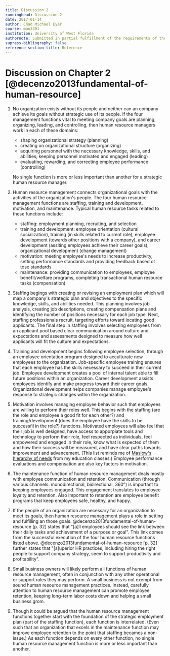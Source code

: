 ```yaml
---
title: Discussion 2
runninghead: Discussion 2
date: 2017-01-14
author: Chad Michael Eyer
course: man3301
institution: University of West Florida
authornote: Submitted in partial fulfillment of the requirements of the course Human Resources Management (MAN3301.10979, Spring 2017) as set forth by David O. Miller, Ph.D., Instructor, Department of Management and MIS, University of West Florida, Pensacola, Florida. As Argonauts we act with integrity. We do not lie, cheat, steal or tolerate those who do.
supress-bibliography: false
reference-section-title: Reference
---
```


# Discussion on Chapter 2 [@decenzo2013fundamental-of-human-resource]

1. No organization exists without its people and neither can an company achieve its goals without strategic use of its people. If the four management functions vital to meeting company goals are planning, organizing, leading, and controlling, then human resource managers work in each of these domains: 

    * shaping organizational strategy (planning)
    * creating on organizational structure (organizing)
    * acquiring personnel with the necessary knowledge, skills, and abilities; keeping personnel motivated and engaged (leading)
    * evaluating, rewarding, and correcting employee performance (controlling)

    No single function is more or less important than another for a strategic human resource manager.

2. Human resource management connects organizational goals with the activities of the organization's people. The four human resource management functions are staffing, training and development, motivation, and maintenance. Typical human resource tasks related to these functions include:

    * staffing: employment planning, recruiting, and selection
    * training and development: employee orientation (cultural socialization), training (in skills related to current role), employee development (towards other positions with a company), and career development (assiting employees achieve their career goals), organizational development (change management)
    * motivation: meeting employee's needs to increase productivity, setting performance standards and providing feedback based ot tose standards
    * maintenance: providing communication to employees, employee benefit/welfare programs, completing transactional human resource tasks (compensation)

3. Staffing begings with creating or revising an employment plan which will map a company's strategic plan and objectives to the specific knowledge, skills, and abilities needed. This planning involves job analysis, creating job descriptions, creating compensation plans and identifying the number of positions necessary for each job type. Next, staffing professionals recruit, targeting efforts toward locating good applicants. The final step in staffing involves selecting employees from an applicant pool based clear communication around culture and expectations and assessments designed to measure how well applicants will fit the culture and expectations. 

4. Training and development begins following employee selection, through an employee orientation program designed to acculturate new employees to the organization. Job-specific employee training ensures that each employee has the skills necessary to succeed in their current job. Employee development creates a pool of internal talent able to fill future positions within an organization. Career development assists employees identify and make progress toward their career goals. Organizational development helps companies manage employee's response to strategic changes within the organization.

5. Motivation involves managing employee behavior such that employees are willing to perform their roles well. This begins with the staffing (are the role and employee a good fit for each other?) and training/development (does the employee have the skills to be successfil in the role?) functions. Motivated employees will also feel that their job is well designed, have access to apporpiate tools and technology to perform their role, feel respected as individuals, feel empowered and engaged in their role, know what is expected of them and how their success will be measured, and have clear paths towards improvement and advancement. (This list reminds me of [Maslow's hierarchy of needs](https://en.wikipedia.org/wiki/Maslow's_hierarchy_of_needs) from my education classes.) Employee performance evaluations and compensation are also key factors in motivation.
 
6. The maintenance function of human resource management deals mostly with employee communication and retention. Communication (through various channels: monodirectional, bidirectional, 360°) is important to keeping employees engaged. This engagement translates to employee loyalty and retention. Also important to retention are employee benefit programs that keep employees safe, healthy, and happy.

7. If the people of an organization are necessary for an organization to meet its goals, then human resource management plays a role in setting and fulfilling an those goals. @decenzo2013fundamental-of-human-resource [p. 32] states that "[a]ll employees should see the link between their daily tasks and achievement of a purpose or goal". This link comes from the successful execution of the four human resource functions listed above. @decenzo2013fundamental-of-human-resource [p. 32] further states that "[s]uperior HR practices, including hiring the right people to support company strategy, seem to support productivity and profitability". 

8. Small business owners will likely perform all functions of human resource management, often in conjunction with any other operational or support roles they may perform. A small business is not exempt from sound human resource management practices. Instead, carefully attention to human resource management can promote employee retention, keeping long-term labor costs down and helping a small business grom.

9. Though it could be argued that the human resource management functions together start with the foundation of the strategic employment plan (part of the staffing function), each function is interrelated. (Even such that an organization that excels in the maintenance function may improve employee retention to the point that staffing becames a non-issue.) As each function depends on every other function, no single human resource management function is more or less important than another. 